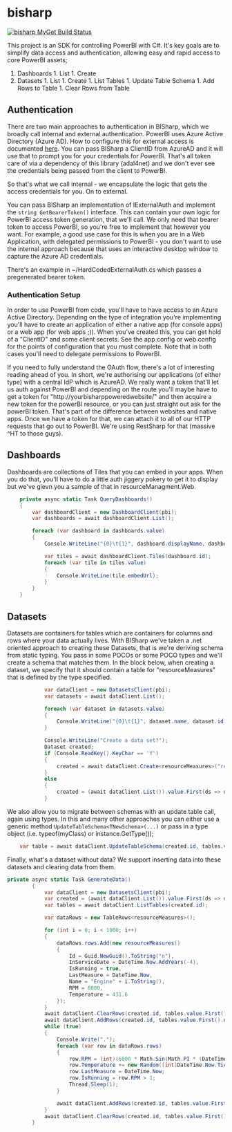 # bisharp

[![bisharp MyGet Build Status](https://www.myget.org/BuildSource/Badge/bisharp?identifier=1becfa4c-f07d-4a7b-b6c2-3a0222f0bd53)](https://www.myget.org/)

This project is an SDK for controlling PowerBI with C#. It's key goals are to simplify data access and authentication, allowing 
easy and rapid access to core PowerBI assets;

  1. Dashboards
    1. List
    1. Create
  1. Datasets
    1. List
	1. Create
	1. List Tables
	1. Update Table Schema
	1. Add Rows to Table
	1. Clear Rows from Table

## Authentication

There are two main approaches to authentication in BISharp, which we broadly call internal and external authentication. PowerBI uses Azure Active Directory (Azure AD).
How to configure this for external access is documented [here](https://msdn.microsoft.com/en-us/library/mt203565.aspx). You can pass BISharp a
ClientID from AzureAD and it will use that to prompt you for your credentials for PowerBI. That's all taken care of via a dependency of this 
library (adal4net) and we don't ever see the credentials being passed from the client to PowerBI. 

So that's what we call internal - we encapsulate the logic that gets the access credentials for you. On to external.

You can pass BISharp an implementation of IExternalAuth and implement the `string GetBearerToken()` interface. This can contain your own logic for
PowerBI access token generation, that we'll call. We only need that bearer token to access PowerBI, so you're free to implement that however you want.
For example, a good use case for this is when you are in a Web Application, with delegated permissions to PowerBI - you don't want to use the internal
approach because that uses an interactive desktop window to capture the Azure AD credentials. 

There's an example in ~/HardCodedExternalAuth.cs which passes a pregenerated bearer token. 

### Authentication Setup

In order to use PowerBI from code, you'll have to have access to an Azure Active Directory. Depending on the type of integration you're implementing
you'll have to create an application of either a native app (for console apps) or a web app (for web apps ;)). When you've created this, you can 
get hold of a "ClientID" and some client secrets. See the app.config or web.config for the points of configuration
that you must complete. Note that in both cases you'll need to delegate permissions to PowerBI.  

If you need to fully understand the OAuth flow, there's a lot of interesting reading ahead of you. In short, we're authorising our applications 
(of either type) with a central IdP which is AzureAD. We really want a token that'll let us auth against PowerBI and depending on the route you'll maybe
have to get a token for "http://yourbisharppoweredwebsite/" and then acquire a new token for the powerBI resource, or you can just straight out ask
for the powerBI token. That's part of the difference between websites and native apps. Once we have a token for that, we can attach it to all of our 
HTTP requests that go out to PowerBI. We're using RestSharp for that (massive ^HT to those guys). 

## Dashboards

Dashboards are collections of Tiles that you can embed in your apps. When you do that, you'll have to do a little auth jiggery pokery to get it to display
but we've gievn you a sample of that in resourceManagment.Web.

```cs
    private async static Task QueryDashboards()
    {
        var dashboardClient = new DashboardClient(pbi);
        var dashboards = await dashboardClient.List();

        foreach (var dashboard in dashboards.value)
        {
            Console.WriteLine("{0}\t{1}", dashboard.displayName, dashboard.id);

            var tiles = await dashboardClient.Tiles(dashboard.id);
            foreach (var tile in tiles.value)
            {
                Console.WriteLine(tile.embedUrl);
            }
        }
    }
```

## Datasets

Datasets are containers for tables which are containers for columns and rows where your data actually lives. With BISharp we've taken a .net
oriented approach to creating these Datasets, that is we're deriving schema from static typing. You pass in some POCOs or some POCO types and we'll
create a schema that matches them. In the block below, when creating a dataset, we specify that it should contain a table for "resourceMeasures" that
is defined by the type specified.

```cs
            var dataClient = new DatasetsClient(pbi);
            var datasets = await dataClient.List();

            foreach (var dataset in datasets.value)
            {
                Console.WriteLine("{0}\t{1}", dataset.name, dataset.id);
            }

            Console.WriteLine("Create a data set?");
            Dataset created;
            if (Console.ReadKey().KeyChar == 'Y')
            {
                created = await dataClient.Create<resourceMeasures>("resourceManager", true);
            }
            else
            {
                created = (await dataClient.List()).value.First(ds => ds.name == "resourceManager");
            }
```

We also allow you to migrate between schemas with an update table call, again using types. In this and many other approaches you can either
use a generic method `UpdateTableSchema<TNewSchema>(...)` or pass in a type object (i.e. typeof(myClass) or instance.GetType());

```cs
	var table = await dataClient.UpdateTableSchema(created.id, tables.value.First().name, typeof(resourceMeasures2));
```

Finally, what's a dataset without data? We support inserting data into these datasets and clearing data from them.

```cs 
private async static Task GenerateData()
        {
            var dataClient = new DatasetsClient(pbi);
            var created = (await dataClient.List()).value.First(ds => ds.name == "resourceManager");
            var tables = await dataClient.ListTables(created.id);

            var dataRows = new TableRows<resourceMeasures>();

            for (int i = 0; i < 1000; i++)
            {
                dataRows.rows.Add(new resourceMeasures()
                {
                    Id = Guid.NewGuid().ToString("n"),
                    InServiceDate = DateTime.Now.AddYears(-4),
                    IsRunning = true,
                    LastMeasure = DateTime.Now,
                    Name = "Engine" + i.ToString(),
                    RPM = 6000,
                    Temperature = 431.6
                });
            }
            await dataClient.ClearRows(created.id, tables.value.First().name);
            await dataClient.AddRows(created.id, tables.value.First().name, dataRows);
            while (true)
            {
                Console.Write(".");
                foreach (var row in dataRows.rows)
                {
                    row.RPM = (int)(6000 * Math.Sin(Math.PI * (DateTime.Now.Second / 59D)));
                    row.Temperature += new Random((int)DateTime.Now.Ticks).Next(-5, 5);
                    row.LastMeasure = DateTime.Now;
                    row.IsRunning = row.RPM > 1;
                    Thread.Sleep(1);
                }

                await dataClient.AddRows(created.id, tables.value.First().name, dataRows);
            }
            await dataClient.ClearRows(created.id, tables.value.First().name); //note: unreachable ;) o_O 
        }
```